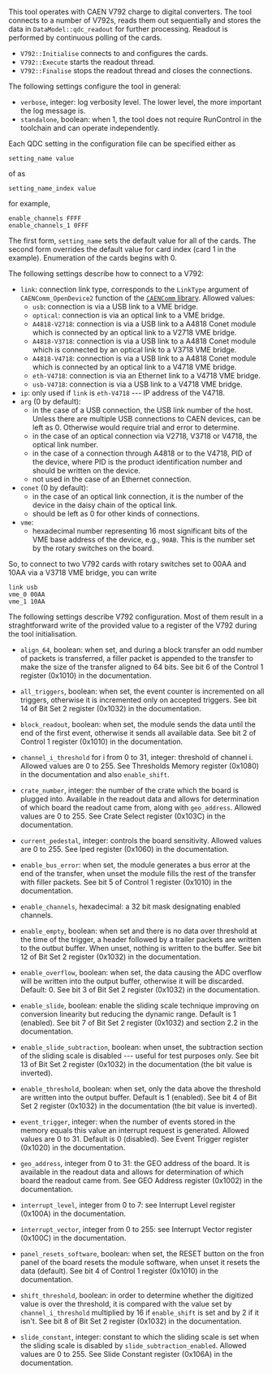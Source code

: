 This tool operates with CAEN V792 charge to digital converters. The tool
connects to a number of V792s, reads them out sequentially and stores the data
in `DataModel::qdc_readout` for further processing. Readout is performed by
continuous polling of the cards.

* `V792::Initialise` connects to and configures the cards.
* `V792::Execute` starts the readout thread.
* `V792::Finalise` stops the readout thread and closes the connections.

The following settings configure the tool in general:

* `verbose`, integer: log verbosity level. The lower level, the more important
  the log message is.
* `standalone`, boolean: when 1, the tool does not require RunControl in the
  toolchain and can operate independently.

Each QDC setting in the configuration file can be specified either as
```
setting_name value
```
of as
```
setting_name_index value
```
for example,
```
enable_channels FFFF
enable_channels_1 0FFF
```
The first form, `setting_name` sets the default value for all of the cards. The
second form overrides the default value for card index (card 1 in the example).
Enumeration of the cards begins with 0.

The following settings describe how to connect to a V792:

* `link`: connection link type, corresponds to the `LinkType` argument of
  `CAENComm_OpenDevice2` function of the
  [`CAENComm` library](https://www.caen.it/products/caencomm-library/).
  Allowed values:
  - `usb`: connection is via a USB link to a VME bridge.
  - `optical`: connection is via an optical link to a VME bridge.
  - `A4818-V2718`: connection is via a USB link to a A4818 Conet module which is
    connected by an optical link to a V2718 VME bridge.
  - `A4818-V3718`: connection is via a USB link to a A4818 Conet module which is
    connected by an optical link to a V3718 VME bridge.
  - `A4818-V4718`: connection is via a USB link to a A4818 Conet module which is
    connected by an optical link to a V4718 VME bridge.
  - `eth-V4718`: connection is via an Ethernet link to a V4718 VME bridge.
  - `usb-V4718`: connection is via a USB link to a V4718 VME bridge.
* `ip`: only used if `link` is `eth-V4718` --- IP address of the V4718.
* `arg` (0 by default):
  - in the case of a USB connection, the USB link number of the host. Unless
    there are multiple USB connections to CAEN devices, can be left as 0.
    Otherwise would require trial and error to determine.
  - in the case of an optical connection via V2718, V3718 or V4718, the optical
    link number.
  - in the case of a connection through A4818 or to the V4718, PID of the
    device, where PID is the product identification number and should be written
    on the device.
  - not used in the case of an Ethernet connection.
* `conet` (0 by default):
  - in the case of an optical link connection, it is the number of the device in
    the daisy chain of the optical link.
  - should be left as 0 for other kinds of connections.
* `vme`:
  - hexadecimal number representing 16 most significant bits of the VME base
    address of the device, e.g., `90AB`. This is the number set by the rotary
    switches on the board.

So, to connect to two V792 cards with rotary switches set to 00AA and 10AA via a
V3718 VME bridge, you can write
```
link usb
vme_0 00AA
vme_1 10AA
```

The following settings describe V792 configuration. Most of them result in a
straghtforward write of the provided value to a register of the V792 during the
tool initialisation.

* `align_64`, boolean: when set, and during a block transfer an odd number of
  packets is transferred, a filler packet is appended to the transfer to make
  the size of the transfer aligned to 64 bits. See bit 6 of the Control 1
  register (0x1010) in the documentation.

* `all_triggers`, boolean: when set, the event counter is incremented on all
  triggers, otherwise it is incremented only on accepted triggers. See bit 14 of
  Bit Set 2 register (0x1032) in the documentation.

* `block_readout`, boolean: when set, the module sends the data until the end of
  the first event, otherwise it sends all available data. See bit 2 of Control 1
  register (0x1010) in the documentation.

* `channel_i_threshold` for i from 0 to 31, integer: threshold of channel i.
  Allowed values are 0 to 255. See Thresholds Memory register (0x1080) in the
  documentation and also `enable_shift`.

* `crate_number`, integer: the number of the crate which the board is plugged
  into. Available in the readout data and allows for determination of which
  board the readout came from, along with `geo_address`. Allowed values are 0
  to 255. See Crate Select register (0x103C) in the documentation.

* `current_pedestal`, integer: controls the board sensitivity. Allowed values
  are 0 to 255. See Iped register (0x1060) in the documentation.

* `enable_bus_error`: when set, the module generates a bus error at the end of
  the transfer, when unset the module fills the rest of the transfer with filler
  packets. See bit 5 of Control 1 register (0x1010) in the documentation.

* `enable_channels`, hexadecimal: a 32 bit mask designating enabled channels.

* `enable_empty`, boolean: when set and there is no data over threshold at the
  time of the trigger, a header followed by a trailer packets are written to the
  outbut buffer. When unset, nothing is written to the buffer. See bit 12 of Bit
  Set 2 register (0x1032) in the documentation.

* `enable_overflow`, boolean: when set, the data causing the ADC overflow will
  be written into the output buffer, otherwise it will be discarded. Default: 0.
  See bit 3 of Bit Set 2 register (0x1032) in the documentation.

* `enable_slide`, boolean: enable the sliding scale technique improving on
  conversion linearity but reducing the dynamic range. Default is 1 (enabled).
  See bit 7 of Bit Set 2 register (0x1032) and section 2.2 in the documentation.

* `enable_slide_subtraction`, boolean: when unset, the subtraction section of
  the sliding scale is disabled --- useful for test purposes only. See bit 13 of
  Bit Set 2 register (0x1032) in the documentation (the bit value is inverted).

* `enable_threshold`, boolean: when set, only the data above the threshold are
  written into the output buffer. Default is 1 (enabled). See bit 4 of Bit Set 2
  register (0x1032) in the documentation (the bit value is inverted).

* `event_trigger`, integer: when the number of events stored in the memory
  equals this value an interrupt request is generated. Allowed values are 0
  to 31. Default is 0 (disabled). See Event Trigger register (0x1020) in the
  documentation.

* `geo_address`, integer from 0 to 31: the GEO address of the board. It is
  available in the readout data and allows for determination of which board the
  readout came from. See GEO Address register (0x1002) in the documentation.

* `interrupt_level`, integer from 0 to 7: see Interrupt Level register (0x100A)
  in the documentation.

* `interrupt_vector`, integer from 0 to 255: see Interrupt Vector register
  (0x100C) in the documentation.

* `panel_resets_software`, boolean: when set, the RESET button on the fron panel
  of the board resets the module software, when unset it resets the data
  (default). See bit 4 of Control 1 register (0x1010) in the documentation.
* `shift_threshold`, boolean: in order to determine whether the digitized value
  is over the threshold, it is compared with the value set by
  `channel_i_threshold` multiplied by 16 if `enable_shift` is set and by 2 if it
  isn't. See bit 8 of Bit Set 2 register (0x1032) in the documentation.

* `slide_constant`, integer: constant to which the sliding scale is set when the
  sliding scale is disabled by `slide_subtraction_enabled`. Allowed values are 0
  to 255. See Slide Constant register (0x106A) in the documentation.
